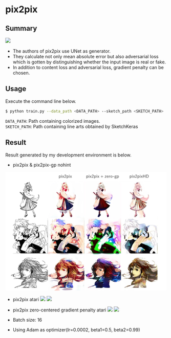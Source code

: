 # pix2pix  
## Summary

![](https://github.com/SerialLain3170/Line-to-Color/blob/master/nohint_pix2pix/data/network.png)

- The authors of pix2pix use UNet as generator.
- They calculate not only mean absolute error but also adversarial loss which is gotten by distinguishing whether the input image is real or fake.
- In addition to content loss and adversarial loss, gradient penalty can be chosen.

## Usage
Execute the command line below.

```bash
$ python train.py --data_path <DATA_PATH> --sketch_path <SKETCH_PATH>
```
`DATA_PATH`: Path containing colorized images.  
`SKETCH_PATH`: Path containing line arts obtained by SketchKeras  

## Result
Result generated by my development environment is below.

- pix2pix & pix2pix-gp nohint

![](../Data/nohint_comparison.png)

- pix2pix atari
![](https://github.com/SerialLain3170/Line-to-Color/blob/master/nohint_pix2pix/data/atari_result1.png)
![](https://github.com/SerialLain3170/Line-to-Color/blob/master/nohint_pix2pix/data/atarI_result2.png)

- pix2pix zero-centered gradient penalty atari
![](https://github.com/SerialLain3170/Line-to-Color/blob/master/nohint_pix2pix/data/atari_gp_result1.png)
![](https://github.com/SerialLain3170/Line-to-Color/blob/master/nohint_pix2pix/data/atari_gp_result2.png)

- Batch size: 16
- Using Adam as optimizer(lr=0.0002, beta1=0.5, beta2=0.99)
